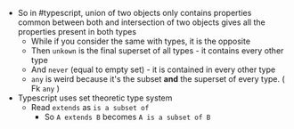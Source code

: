 - So in #typescript, union of two objects only contains properties common between both and intersection of two objects gives all the properties present in both types
	- While if you consider the same with types, it is the opposite
	- Then `unkown` is the final superset of all types - it contains every other type
	- And `never` (equal to empty set) - it is contained in every other type
	- `any` is weird because it's the subset **and** the superset of every type. ( Fk `any` )
 - Typescript uses set theoretic type system
	 - Read `extends` as `is a subset of`
		 - So `A extends B` becomes `A is a subset of B`